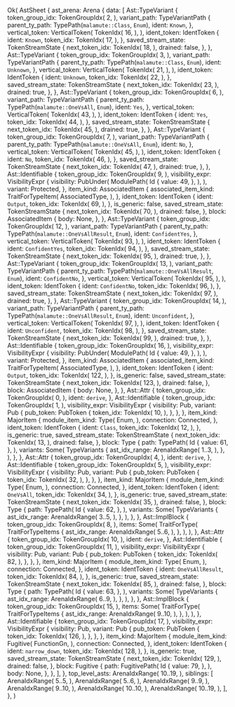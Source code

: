 Ok(
    AstSheet {
        ast_arena: Arena {
            data: [
                Ast::TypeVariant {
                    token_group_idx: TokenGroupIdx(
                        2,
                    ),
                    variant_path: TypeVariantPath {
                        parent_ty_path: TypePath(`malamute::Class`, `Enum`),
                        ident: `Known`,
                    },
                    vertical_token: VerticalToken(
                        TokenIdx(
                            16,
                        ),
                    ),
                    ident_token: IdentToken {
                        ident: `Known`,
                        token_idx: TokenIdx(
                            17,
                        ),
                    },
                    saved_stream_state: TokenStreamState {
                        next_token_idx: TokenIdx(
                            18,
                        ),
                        drained: false,
                    },
                },
                Ast::TypeVariant {
                    token_group_idx: TokenGroupIdx(
                        3,
                    ),
                    variant_path: TypeVariantPath {
                        parent_ty_path: TypePath(`malamute::Class`, `Enum`),
                        ident: `Unknown`,
                    },
                    vertical_token: VerticalToken(
                        TokenIdx(
                            21,
                        ),
                    ),
                    ident_token: IdentToken {
                        ident: `Unknown`,
                        token_idx: TokenIdx(
                            22,
                        ),
                    },
                    saved_stream_state: TokenStreamState {
                        next_token_idx: TokenIdx(
                            23,
                        ),
                        drained: true,
                    },
                },
                Ast::TypeVariant {
                    token_group_idx: TokenGroupIdx(
                        6,
                    ),
                    variant_path: TypeVariantPath {
                        parent_ty_path: TypePath(`malamute::OneVsAll`, `Enum`),
                        ident: `Yes`,
                    },
                    vertical_token: VerticalToken(
                        TokenIdx(
                            43,
                        ),
                    ),
                    ident_token: IdentToken {
                        ident: `Yes`,
                        token_idx: TokenIdx(
                            44,
                        ),
                    },
                    saved_stream_state: TokenStreamState {
                        next_token_idx: TokenIdx(
                            45,
                        ),
                        drained: true,
                    },
                },
                Ast::TypeVariant {
                    token_group_idx: TokenGroupIdx(
                        7,
                    ),
                    variant_path: TypeVariantPath {
                        parent_ty_path: TypePath(`malamute::OneVsAll`, `Enum`),
                        ident: `No`,
                    },
                    vertical_token: VerticalToken(
                        TokenIdx(
                            45,
                        ),
                    ),
                    ident_token: IdentToken {
                        ident: `No`,
                        token_idx: TokenIdx(
                            46,
                        ),
                    },
                    saved_stream_state: TokenStreamState {
                        next_token_idx: TokenIdx(
                            47,
                        ),
                        drained: true,
                    },
                },
                Ast::Identifiable {
                    token_group_idx: TokenGroupIdx(
                        9,
                    ),
                    visibility_expr: VisibilityExpr {
                        visibility: PubUnder(
                            ModulePath(
                                Id {
                                    value: 49,
                                },
                            ),
                        ),
                        variant: Protected,
                    },
                    item_kind: AssociatedItem {
                        associated_item_kind: TraitForTypeItem(
                            AssociatedType,
                        ),
                    },
                    ident_token: IdentToken {
                        ident: `Output`,
                        token_idx: TokenIdx(
                            69,
                        ),
                    },
                    is_generic: false,
                    saved_stream_state: TokenStreamState {
                        next_token_idx: TokenIdx(
                            70,
                        ),
                        drained: false,
                    },
                    block: AssociatedItem {
                        body: None,
                    },
                },
                Ast::TypeVariant {
                    token_group_idx: TokenGroupIdx(
                        12,
                    ),
                    variant_path: TypeVariantPath {
                        parent_ty_path: TypePath(`malamute::OneVsAllResult`, `Enum`),
                        ident: `ConfidentYes`,
                    },
                    vertical_token: VerticalToken(
                        TokenIdx(
                            93,
                        ),
                    ),
                    ident_token: IdentToken {
                        ident: `ConfidentYes`,
                        token_idx: TokenIdx(
                            94,
                        ),
                    },
                    saved_stream_state: TokenStreamState {
                        next_token_idx: TokenIdx(
                            95,
                        ),
                        drained: true,
                    },
                },
                Ast::TypeVariant {
                    token_group_idx: TokenGroupIdx(
                        13,
                    ),
                    variant_path: TypeVariantPath {
                        parent_ty_path: TypePath(`malamute::OneVsAllResult`, `Enum`),
                        ident: `ConfidentNo`,
                    },
                    vertical_token: VerticalToken(
                        TokenIdx(
                            95,
                        ),
                    ),
                    ident_token: IdentToken {
                        ident: `ConfidentNo`,
                        token_idx: TokenIdx(
                            96,
                        ),
                    },
                    saved_stream_state: TokenStreamState {
                        next_token_idx: TokenIdx(
                            97,
                        ),
                        drained: true,
                    },
                },
                Ast::TypeVariant {
                    token_group_idx: TokenGroupIdx(
                        14,
                    ),
                    variant_path: TypeVariantPath {
                        parent_ty_path: TypePath(`malamute::OneVsAllResult`, `Enum`),
                        ident: `Unconfident`,
                    },
                    vertical_token: VerticalToken(
                        TokenIdx(
                            97,
                        ),
                    ),
                    ident_token: IdentToken {
                        ident: `Unconfident`,
                        token_idx: TokenIdx(
                            98,
                        ),
                    },
                    saved_stream_state: TokenStreamState {
                        next_token_idx: TokenIdx(
                            99,
                        ),
                        drained: true,
                    },
                },
                Ast::Identifiable {
                    token_group_idx: TokenGroupIdx(
                        16,
                    ),
                    visibility_expr: VisibilityExpr {
                        visibility: PubUnder(
                            ModulePath(
                                Id {
                                    value: 49,
                                },
                            ),
                        ),
                        variant: Protected,
                    },
                    item_kind: AssociatedItem {
                        associated_item_kind: TraitForTypeItem(
                            AssociatedType,
                        ),
                    },
                    ident_token: IdentToken {
                        ident: `Output`,
                        token_idx: TokenIdx(
                            122,
                        ),
                    },
                    is_generic: false,
                    saved_stream_state: TokenStreamState {
                        next_token_idx: TokenIdx(
                            123,
                        ),
                        drained: false,
                    },
                    block: AssociatedItem {
                        body: None,
                    },
                },
                Ast::Attr {
                    token_group_idx: TokenGroupIdx(
                        0,
                    ),
                    ident: `derive`,
                },
                Ast::Identifiable {
                    token_group_idx: TokenGroupIdx(
                        1,
                    ),
                    visibility_expr: VisibilityExpr {
                        visibility: Pub,
                        variant: Pub {
                            pub_token: PubToken {
                                token_idx: TokenIdx(
                                    10,
                                ),
                            },
                        },
                    },
                    item_kind: MajorItem {
                        module_item_kind: Type(
                            Enum,
                        ),
                        connection: Connected,
                    },
                    ident_token: IdentToken {
                        ident: `Class`,
                        token_idx: TokenIdx(
                            12,
                        ),
                    },
                    is_generic: true,
                    saved_stream_state: TokenStreamState {
                        next_token_idx: TokenIdx(
                            13,
                        ),
                        drained: false,
                    },
                    block: Type {
                        path: TypePath(
                            Id {
                                value: 61,
                            },
                        ),
                        variants: Some(
                            TypeVariants {
                                ast_idx_range: ArenaIdxRange(
                                    1..3,
                                ),
                            },
                        ),
                    },
                },
                Ast::Attr {
                    token_group_idx: TokenGroupIdx(
                        4,
                    ),
                    ident: `derive`,
                },
                Ast::Identifiable {
                    token_group_idx: TokenGroupIdx(
                        5,
                    ),
                    visibility_expr: VisibilityExpr {
                        visibility: Pub,
                        variant: Pub {
                            pub_token: PubToken {
                                token_idx: TokenIdx(
                                    32,
                                ),
                            },
                        },
                    },
                    item_kind: MajorItem {
                        module_item_kind: Type(
                            Enum,
                        ),
                        connection: Connected,
                    },
                    ident_token: IdentToken {
                        ident: `OneVsAll`,
                        token_idx: TokenIdx(
                            34,
                        ),
                    },
                    is_generic: true,
                    saved_stream_state: TokenStreamState {
                        next_token_idx: TokenIdx(
                            35,
                        ),
                        drained: false,
                    },
                    block: Type {
                        path: TypePath(
                            Id {
                                value: 62,
                            },
                        ),
                        variants: Some(
                            TypeVariants {
                                ast_idx_range: ArenaIdxRange(
                                    3..5,
                                ),
                            },
                        ),
                    },
                },
                Ast::ImplBlock {
                    token_group_idx: TokenGroupIdx(
                        8,
                    ),
                    items: Some(
                        TraitForType(
                            TraitForTypeItems {
                                ast_idx_range: ArenaIdxRange(
                                    5..6,
                                ),
                            },
                        ),
                    ),
                },
                Ast::Attr {
                    token_group_idx: TokenGroupIdx(
                        10,
                    ),
                    ident: `derive`,
                },
                Ast::Identifiable {
                    token_group_idx: TokenGroupIdx(
                        11,
                    ),
                    visibility_expr: VisibilityExpr {
                        visibility: Pub,
                        variant: Pub {
                            pub_token: PubToken {
                                token_idx: TokenIdx(
                                    82,
                                ),
                            },
                        },
                    },
                    item_kind: MajorItem {
                        module_item_kind: Type(
                            Enum,
                        ),
                        connection: Connected,
                    },
                    ident_token: IdentToken {
                        ident: `OneVsAllResult`,
                        token_idx: TokenIdx(
                            84,
                        ),
                    },
                    is_generic: true,
                    saved_stream_state: TokenStreamState {
                        next_token_idx: TokenIdx(
                            85,
                        ),
                        drained: false,
                    },
                    block: Type {
                        path: TypePath(
                            Id {
                                value: 63,
                            },
                        ),
                        variants: Some(
                            TypeVariants {
                                ast_idx_range: ArenaIdxRange(
                                    6..9,
                                ),
                            },
                        ),
                    },
                },
                Ast::ImplBlock {
                    token_group_idx: TokenGroupIdx(
                        15,
                    ),
                    items: Some(
                        TraitForType(
                            TraitForTypeItems {
                                ast_idx_range: ArenaIdxRange(
                                    9..10,
                                ),
                            },
                        ),
                    ),
                },
                Ast::Identifiable {
                    token_group_idx: TokenGroupIdx(
                        17,
                    ),
                    visibility_expr: VisibilityExpr {
                        visibility: Pub,
                        variant: Pub {
                            pub_token: PubToken {
                                token_idx: TokenIdx(
                                    126,
                                ),
                            },
                        },
                    },
                    item_kind: MajorItem {
                        module_item_kind: Fugitive(
                            FunctionGn,
                        ),
                        connection: Connected,
                    },
                    ident_token: IdentToken {
                        ident: `narrow_down`,
                        token_idx: TokenIdx(
                            128,
                        ),
                    },
                    is_generic: true,
                    saved_stream_state: TokenStreamState {
                        next_token_idx: TokenIdx(
                            129,
                        ),
                        drained: false,
                    },
                    block: Fugitive {
                        path: FugitivePath(
                            Id {
                                value: 79,
                            },
                        ),
                        body: None,
                    },
                },
            ],
        },
        top_level_asts: ArenaIdxRange(
            10..19,
        ),
        siblings: [
            ArenaIdxRange(
                5..5,
            ),
            ArenaIdxRange(
                5..6,
            ),
            ArenaIdxRange(
                9..9,
            ),
            ArenaIdxRange(
                9..10,
            ),
            ArenaIdxRange(
                10..10,
            ),
            ArenaIdxRange(
                10..19,
            ),
        ],
    },
)